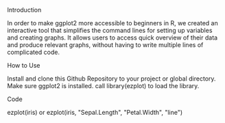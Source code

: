 Introduction

In order to make ggplot2 more accessible to beginners in R, we created an interactive tool that simplifies the command lines for setting up
variables and creating graphs. It allows users to access quick overview of their data and produce relevant graphs, without having to write
multiple lines of complicated code. 


How to Use

Install and clone this Github Repository to your project or global directory.
Make sure ggplot2 is installed.
call library(ezplot) to load the library.


Code

ezplot(iris)
or
ezplot(iris, "Sepal.Length", "Petal.Width", "line")
